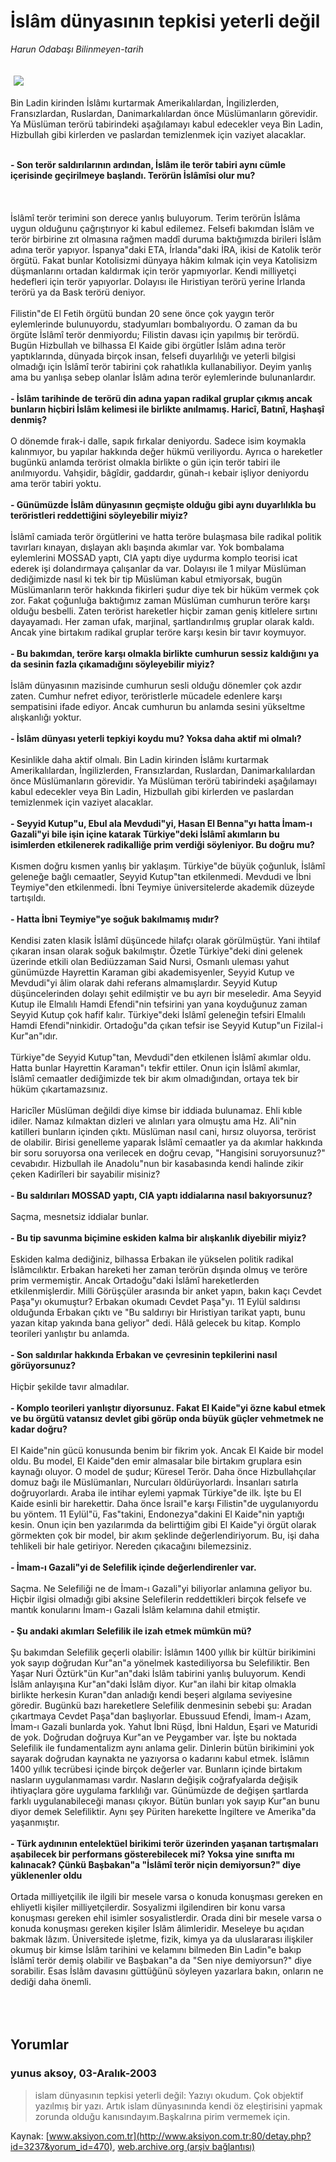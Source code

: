 # İslâm dünyasının tepkisi yeterli değil

*Harun Odabaşı Bilinmeyen-tarih*

<div>
 <font>
  <img border="0" height="1" src="/web/20050125085728im_/http://www.aksiyon.com.tr/images/blank.gif"/>
 </font>
 <font class="content">
  <p>
   <img border="0" hspace="5" src="http://web.archive.org/web/20050125085728im_/http://www.aksiyon.com.tr/resim/469/44.jpg" vspace="5"/>
  </p>
 </font>
 <font class="content">
  Bin Ladin kirinden İslâmı kurtarmak Amerikalılardan, İngilizlerden, Fransızlardan, Ruslardan, Danimarkalılardan önce Müslümanların görevidir. Ya Müslüman terörü tabirindeki aşağılamayı kabul edecekler veya Bin Ladin, Hizbullah gibi kirlerden ve paslardan temizlenmek için vaziyet alacaklar.
 </font>
 <br/>
 <p>
  <font class="content">
   <b>
    <br>
     - Son terör saldırılarının ardından, İslâm ile terör tabiri aynı cümle içerisinde geçirilmeye başlandı. Terörün İslâmîsi olur mu?
     <br>
     </br>
    </br>
   </b>
   <br>
    İslâmî terör terimini son derece yanlış buluyorum. Terim terörün İslâma uygun olduğunu çağrıştırıyor ki kabul edilemez. Felsefi bakımdan İslâm ve terör birbirine zıt olmasına rağmen maddî duruma baktığımızda birileri İslâm adına terör yapıyor. İspanya"daki ETA, İrlanda"daki İRA, ikisi de Katolik terör örgütü. Fakat bunlar Kotolisizmi dünyaya hâkim kılmak için veya Katolisizm düşmanlarını ortadan kaldırmak için terör yapmıyorlar. Kendi milliyetçi hedefleri için terör yapıyorlar. Dolayısı ile Hıristiyan terörü yerine İrlanda terörü ya da Bask terörü deniyor.
    <br>
     <br/>
     Filistin"de El Fetih örgütü bundan 20 sene önce çok yaygın terör eylemlerinde bulunuyordu, stadyumları bombalıyordu. O zaman da bu örgüte İslâmî terör denmiyordu; Filistin davası için yapılmış bir terördü. Bugün Hizbullah ve bilhassa El Kaide gibi örgütler İslâm adına terör yaptıklarında, dünyada birçok insan, felsefi duyarlılığı ve yeterli bilgisi olmadığı için İslâmî terör tabirini çok rahatlıkla kullanabiliyor. Deyim yanlış ama bu yanlışa sebep olanlar İslâm adına terör eylemlerinde bulunanlardır.
     <br/>
     <b>
      <br/>
      - İslâm tarihinde de terörü din adına yapan radikal gruplar çıkmış ancak bunların hiçbiri İslâm kelimesi ile birlikte anılmamış. Haricî, Batınî, Haşhaşî denmiş?
      <br/>
     </b>
     <br/>
     O dönemde fırak-i dalle, sapık fırkalar deniyordu. Sadece isim koymakla kalınmıyor, bu yapılar hakkında değer hükmü veriliyordu. Ayrıca o hareketler bugünkü anlamda terörist olmakla birlikte o gün için terör tabiri ile anılmıyordu. Vahşidir, bâgîdir, gaddardır, günah-ı kebair işliyor deniyordu ama terör tabiri yoktu.
     <br/>
     <b>
      <br/>
      - Günümüzde İslâm dünyasının geçmişte olduğu gibi aynı duyarlılıkla bu teröristleri reddettiğini söyleyebilir miyiz?
      <br/>
     </b>
     <br/>
     İslâmî camiada terör örgütlerini ve hatta teröre bulaşmasa bile radikal politik tavırları kınayan, dışlayan aklı başında akımlar var. Yok bombalama eylemlerini MOSSAD yaptı, CIA yaptı diye uydurma komplo teorisi icat ederek işi dolandırmaya çalışanlar da var. Dolayısı ile 1 milyar Müslüman dediğimizde nasıl ki tek bir tip Müslüman kabul etmiyorsak, bugün Müslümanların terör hakkında fikirleri şudur diye tek bir hüküm vermek çok zor. Fakat çoğunluğa baktığımız zaman Müslüman cumhurun teröre karşı olduğu besbelli. Zaten terörist hareketler hiçbir zaman geniş kitlelere sırtını dayayamadı. Her zaman ufak, marjinal, şartlandırılmış gruplar olarak kaldı. Ancak yine birtakım radikal gruplar teröre karşı kesin bir tavır koymuyor.
     <br/>
     <b>
      <br/>
      - Bu bakımdan, teröre karşı olmakla birlikte cumhurun sessiz kaldığını ya da sesinin fazla çıkamadığını söyleyebilir miyiz?
      <br/>
     </b>
     <br/>
     İslâm dünyasının mazisinde cumhurun sesli olduğu dönemler çok azdır zaten. Cumhur nefret ediyor, teröristlerle mücadele edenlere karşı sempatisini ifade ediyor. Ancak cumhurun bu anlamda sesini yükseltme alışkanlığı yoktur.
     <br/>
     <b>
      <br/>
      - İslâm dünyası yeterli tepkiyi koydu mu? Yoksa daha aktif mi olmalı?
      <br/>
     </b>
     <br/>
     Kesinlikle daha aktif olmalı. Bin Ladin kirinden İslâmı kurtarmak Amerikalılardan, İngilizlerden, Fransızlardan, Ruslardan, Danimarkalılardan önce Müslümanların görevidir. Ya Müslüman terörü tabirindeki aşağılamayı kabul edecekler veya Bin Ladin, Hizbullah gibi kirlerden ve paslardan temizlenmek için vaziyet alacaklar.
     <br/>
     <b>
      <br/>
      - Seyyid Kutup"u, Ebul ala Mevdudi"yi, Hasan El Benna"yı hatta İmam-ı Gazali"yi bile işin içine katarak Türkiye"deki İslâmî akımların bu isimlerden etkilenerek radikalliğe prim verdiği söyleniyor. Bu doğru mu?
      <br/>
     </b>
     <br/>
     Kısmen doğru kısmen yanlış bir yaklaşım. Türkiye"de büyük çoğunluk, İslâmî geleneğe bağlı cemaatler, Seyyid Kutup"tan etkilenmedi. Mevdudi ve İbni Teymiye"den etkilenmedi. İbni Teymiye üniversitelerde akademik düzeyde tartışıldı.
     <br/>
     <b>
      <br/>
      -  Hatta İbni Teymiye"ye soğuk bakılmamış mıdır?
      <br/>
     </b>
     <br/>
     Kendisi zaten klasik İslâmî düşüncede hilafçı olarak görülmüştür. Yani ihtilaf çıkaran insan olarak soğuk bakılmıştır. Özetle Türkiye"deki dini gelenek üzerinde etkili olan Bediüzzaman Said Nursi, Osmanlı uleması yahut günümüzde Hayrettin Karaman gibi akademisyenler, Seyyid Kutup ve Mevdudi"yi âlim olarak dahi referans almamışlardır. Seyyid Kutup düşüncelerinden dolayı şehit edilmiştir ve bu ayrı bir meseledir. Ama Seyyid Kutup ile Elmalılı Hamdi Efendi"nin tefsirini yan yana koyduğunuz zaman Seyyid Kutup çok hafif kalır. Türkiye"deki İslâmî geleneğin tefsiri Elmalılı Hamdi Efendi"ninkidir. Ortadoğu"da çıkan tefsir ise Seyyid Kutup"un Fizilal-i Kur"an"ıdır.
     <br/>
     <br/>
     Türkiye"de Seyyid Kutup"tan, Mevdudi"den etkilenen İslâmî akımlar oldu. Hatta bunlar Hayrettin Karaman"ı tekfir ettiler. Onun için İslâmî akımlar, İslâmî cemaatler dediğimizde tek bir akım olmadığından, ortaya tek bir hüküm çıkartamazsınız.
     <br/>
     <br/>
     Haricîler Müslüman değildi diye kimse bir iddiada bulunamaz. Ehli kıble idiler. Namaz kılmaktan dizleri ve alınları yara olmuştu ama Hz. Ali"nin katilleri bunların içinden çıktı. Müslüman nasıl cani, hırsız oluyorsa, terörist de olabilir. Birisi genelleme yaparak İslâmî cemaatler ya da akımlar hakkında bir soru soruyorsa ona verilecek en doğru cevap, "Hangisini soruyorsunuz?" cevabıdır.  Hizbullah ile Anadolu"nun bir kasabasında kendi halinde zikir çeken Kadirîleri bir sayabilir misiniz?
     <br/>
     <b>
      <br/>
      - Bu saldırıları MOSSAD yaptı, CIA yaptı iddialarına nasıl bakıyorsunuz?
      <br/>
     </b>
     <br/>
     Saçma, mesnetsiz iddialar bunlar.
     <br/>
     <b>
      <br/>
      - Bu tip savunma biçimine eskiden kalma bir alışkanlık diyebilir miyiz?
      <br/>
     </b>
     <br/>
     Eskiden kalma dediğiniz, bilhassa Erbakan ile yükselen politik radikal İslâmcılıktır. Erbakan hareketi her zaman terörün dışında olmuş ve teröre prim vermemiştir. Ancak Ortadoğu"daki İslâmî hareketlerden etkilenmişlerdir. Milli Görüşçüler arasında bir anket yapın, bakın kaçı Cevdet Paşa"yı okumuştur? Erbakan okumadı Cevdet Paşa"yı. 11 Eylül saldırısı olduğunda Erbakan çıktı ve "Bu saldırıyı bir Hıristiyan tarikat yaptı, bunu yazan kitap yakında bana geliyor" dedi. Hâlâ gelecek bu kitap. Komplo teorileri yanlıştır bu anlamda.
     <br/>
     <b>
      <br/>
      - Son saldırılar hakkında Erbakan ve çevresinin tepkilerini nasıl görüyorsunuz?
      <br/>
     </b>
     <br/>
     Hiçbir şekilde tavır almadılar.
     <br/>
     <b>
      <br/>
      - Komplo teorileri yanlıştır diyorsunuz. Fakat El Kaide"yi özne kabul etmek ve bu örgütü vatansız devlet gibi görüp onda büyük güçler vehmetmek ne kadar doğru?
      <br/>
     </b>
     <br/>
     El Kaide"nin gücü konusunda benim bir fikrim yok. Ancak El Kaide bir model oldu. Bu model, El Kaide"den emir almasalar bile birtakım gruplara esin kaynağı oluyor. O model de şudur; Küresel Terör. Daha önce Hizbullahçılar domuz bağı ile Müslümanları, Nurcuları öldürüyorlardı. İnsanları satırla doğruyorlardı. Araba ile intihar eylemi yapmak Türkiye"de ilk. İşte bu El Kaide esinli bir harekettir. Daha önce İsrail"e karşı Filistin"de uygulanıyordu bu yöntem. 11 Eylül"ü, Fas"takini, Endonezya"dakini El Kaide"nin yaptığı kesin. Onun için ben yazılarımda da belirttiğim gibi El Kaide"yi örgüt olarak görmekten çok bir model, bir akım şeklinde değerlendiriyorum. Bu, işi daha tehlikeli bir hale getiriyor. Nereden çıkacağını bilemezsiniz.
     <br/>
     <b>
      <br/>
      - İmam-ı Gazali"yi de Selefilik içinde değerlendirenler var.
      <br/>
     </b>
     <br/>
     Saçma. Ne Selefiliği ne de İmam-ı Gazali"yi biliyorlar anlamına geliyor bu. Hiçbir ilgisi olmadığı gibi aksine Selefilerin reddettikleri birçok felsefe ve mantık konularını İmam-ı Gazali İslâm kelamına dahil etmiştir.
     <br/>
     <b>
      <br/>
      - Şu andaki akımları Selefilik ile izah etmek mümkün mü?
      <br/>
     </b>
     <br/>
     Şu bakımdan Selefilik geçerli olabilir: İslâmın 1400 yıllık bir kültür birikimini yok sayıp doğrudan Kur"an"a yönelmek kastediliyorsa bu Selefiliktir. Ben Yaşar Nuri Öztürk"ün Kur"an"daki İslâm tabirini yanlış buluyorum. Kendi İslâm anlayışına Kur"an"daki İslâm diyor. Kur"an ilahi bir kitap olmakla birlikte herkesin Kuran"dan anladığı kendi beşeri algılama seviyesine göredir. Bugünkü bazı hareketlere Selefilik denmesinin sebebi şu: Aradan çıkartmaya Cevdet Paşa"dan başlıyorlar. Ebussuud Efendi, İmam-ı Azam, İmam-ı Gazali bunlarda yok. Yahut İbni Rüşd, İbni Haldun, Eşari ve Maturidi de yok. Doğrudan doğruya Kur"an ve Peygamber var. İşte bu noktada Selefilik ile fundamentalizm aynı anlama gelir. Dinlerin bütün birikimini yok sayarak doğrudan kaynakta ne yazıyorsa o kadarını kabul etmek. İslâmın 1400 yıllık tecrübesi içinde birçok değerler var. Bunların içinde birtakım nasların uygulanmaması vardır. Nasların değişik coğrafyalarda değişik ihtiyaçlara göre uygulama farklılığı var. Günümüzde de değişen şartlarda farklı uygulanabileceği manası çıkıyor. Bütün bunları yok sayıp Kur"an bunu diyor demek Selefiliktir. Aynı şey Püriten harekette İngiltere ve Amerika"da yaşanmıştır.
     <br/>
     <b>
      <br/>
      - Türk aydınının entelektüel birikimi terör üzerinden yaşanan tartışmaları aşabilecek bir performans gösterebilecek mi? Yoksa yine sınıfta mı kalınacak? Çünkü Başbakan"a "İslâmî terör niçin demiyorsun?" diye yüklenenler oldu
      <br/>
     </b>
     <br/>
     Ortada milliyetçilik ile ilgili bir mesele varsa o konuda konuşması gereken en ehliyetli kişiler milliyetçilerdir. Sosyalizmi ilgilendiren bir konu varsa konuşması gereken ehil isimler sosyalistlerdir. Orada dini bir mesele varsa o konuda konuşması gereken kişiler İslâm âlimleridir. Meseleye bu açıdan bakmak lâzım. Üniversitede işletme, fizik, kimya ya da uluslararası ilişkiler okumuş bir kimse İslâm tarihini ve kelamını bilmeden Bin Ladin"e bakıp İslâmî terör demiş olabilir ve Başbakan"a da "Sen niye demiyorsun?" diye sorabilir. Esas İslâm davasını güttüğünü söyleyen yazarlara bakın, onların ne dediği daha önemli.
     <br/>
     <br/>
    </br>
   </br>
  </font>
 </p>
</div>


## Yorumlar

### yunus aksoy, 03-Aralık-2003
> islam dünyasının tepkisi yeterli değil: 
> Yazıyı okudum. Çok objektif yazılmış bir yazı. Artık islam dünyasınında kendi öz eleştirisini yapmak zorunda olduğu kanısındayım.Başkalrına pirim vermemek için.

Kaynak: [www.aksiyon.com.tr](http://www.aksiyon.com.tr:80/detay.php?id=3237&yorum_id=470), [web.archive.org (arşiv bağlantısı)](http://web.archive.org/web/20050125085728/http://www.aksiyon.com.tr:80/detay.php?id=3237&yorum_id=470)
